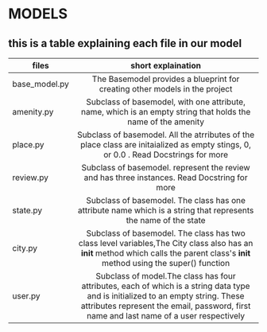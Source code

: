 # MODELS
## this is a table explaining each file in our model

| files        | short explaination |
| -------------|:-----------------:|
|base_model.py |The Basemodel provides a blueprint for creating other models in the project|
|amenity.py|Subclass of basemodel, with one attribute, name, which is an empty string that holds the name of the amenity|
|place.py|Subclass of basemodel. All the atrributes of the place class are initaialized as empty stings, 0, or 0.0 . Read Docstrings for more|
|review.py| Subclass of basemodel. represent the review and has three instances. Read Docstring for more|
|state.py| Subclass of basemodel. The class has one attribute name which is a string that represents the name of the state|
|city.py|Subclass of basemodel. The class has two class level variables,The City class also has an __init__ method which calls the parent class's __init__ method  using the super() function|
|user.py|Subclass of model.The class has four attributes, each of which is a string data type and is initialized to an empty string. These attributes represent the email, password, first name and last name of a user respectively|

